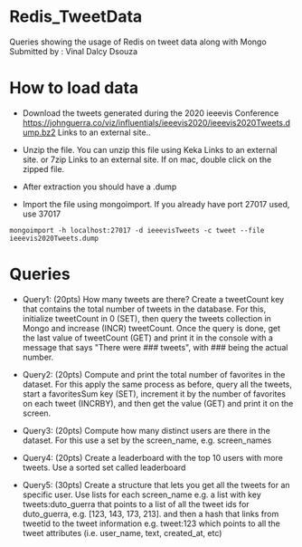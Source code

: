 # Redis_TweetData
Queries showing the usage of Redis on tweet data along with Mongo
Submitted by : Vinal Dalcy Dsouza

# How to load data
* Download the tweets generated during the 2020 ieeevis Conference https://johnguerra.co/viz/influentials/ieeevis2020/ieeevis2020Tweets.dump.bz2 Links to an external site..

* Unzip the file. You can unzip this file using Keka Links to an external site. or 7zip Links to an external site. If on mac, double click on the zipped file.

* After extraction you should have a .dump

* Import the file using mongoimport. If you already have port 27017 used, use 37017 

```mongoimport -h localhost:27017 -d ieeevisTweets -c tweet --file ieeevis2020Tweets.dump```

# Queries

* Query1: (20pts) How many tweets are there? Create a tweetCount key that contains the total number of tweets in the database. For this, initialize tweetCount in 0 (SET), then query the tweets collection in Mongo and increase (INCR) tweetCount. Once the query is done, get the last value of tweetCount (GET) and print it in the console with a message that says "There were ### tweets", with ### being the actual number.

* Query2: (20pts) Compute and print the total number of favorites in the dataset. For this apply the same process as before, query all the tweets, start a favoritesSum key (SET), increment it by the number of favorites on each tweet (INCRBY), and then get the value (GET) and print it on the screen.

* Query3: (20pts) Compute how many distinct users are there in the dataset. For this use a set by the screen_name, e.g. screen_names

* Query4: (20pts) Create a leaderboard with the top 10 users with more tweets. Use a sorted set called leaderboard

* Query5: (30pts) Create a structure that lets you get all the tweets for an specific user. Use lists for each screen_name e.g. a list with key tweets:duto_guerra that points to a list of all the tweet ids for duto_guerra, e.g. [123, 143, 173, 213]. and then a hash that links from tweetid to the tweet information e.g. tweet:123 which points to all the tweet attributes (i.e. user_name, text, created_at, etc)
